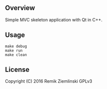 ## Overview
Simple MVC skeleton application with Qt in C++.

## Usage

	make debug
	make run
	make clean
	
## License
Copyright (C) 2016 Remik Ziemlinski GPLv3
